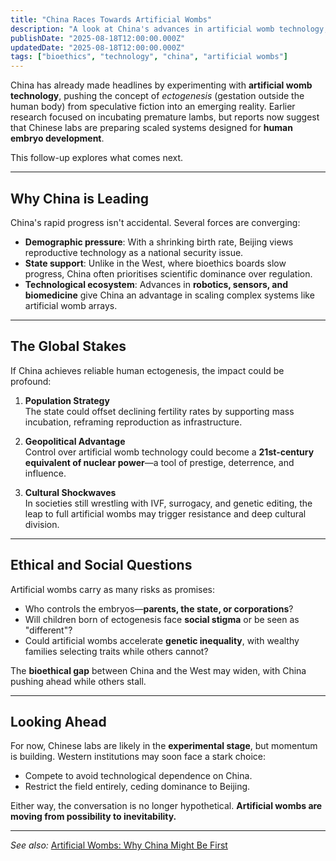 ```yaml
---
title: "China Races Towards Artificial Wombs"
description: "A look at China's advances in artificial womb technology, its ethical dilemmas, and the global race for control of reproduction."
publishDate: "2025-08-18T12:00:00.000Z"
updatedDate: "2025-08-18T12:00:00.000Z"
tags: ["bioethics", "technology", "china", "artificial wombs"]
---
```



China has already made headlines by experimenting with **artificial womb technology**, pushing the concept of *ectogenesis* (gestation outside the human body) from speculative fiction into an emerging reality. Earlier research focused on incubating premature lambs, but reports now suggest that Chinese labs are preparing scaled systems designed for **human embryo development**.  

This follow-up explores what comes next.

---

## Why China is Leading
China's rapid progress isn't accidental. Several forces are converging:

- **Demographic pressure**: With a shrinking birth rate, Beijing views reproductive technology as a national security issue.  
- **State support**: Unlike in the West, where bioethics boards slow progress, China often prioritises scientific dominance over regulation.  
- **Technological ecosystem**: Advances in **robotics, sensors, and biomedicine** give China an advantage in scaling complex systems like artificial womb arrays.  

---

## The Global Stakes
If China achieves reliable human ectogenesis, the impact could be profound:

1. **Population Strategy**  
   The state could offset declining fertility rates by supporting mass incubation, reframing reproduction as infrastructure.  

2. **Geopolitical Advantage**  
   Control over artificial womb technology could become a **21st-century equivalent of nuclear power**—a tool of prestige, deterrence, and influence.  

3. **Cultural Shockwaves**  
   In societies still wrestling with IVF, surrogacy, and genetic editing, the leap to full artificial wombs may trigger resistance and deep cultural division.  

---

## Ethical and Social Questions
Artificial wombs carry as many risks as promises:

- Who controls the embryos—**parents, the state, or corporations**?  
- Will children born of ectogenesis face **social stigma** or be seen as "different"?  
- Could artificial wombs accelerate **genetic inequality**, with wealthy families selecting traits while others cannot?  

The **bioethical gap** between China and the West may widen, with China pushing ahead while others stall.  

---

## Looking Ahead
For now, Chinese labs are likely in the **experimental stage**, but momentum is building. Western institutions may soon face a stark choice:  

- Compete to avoid technological dependence on China.  
- Restrict the field entirely, ceding dominance to Beijing.  

Either way, the conversation is no longer hypothetical. **Artificial wombs are moving from possibility to inevitability.**

---

*See also:* [Artificial Wombs: Why China Might Be First](/posts/artificial-wombs-china-might-be-first/)  
